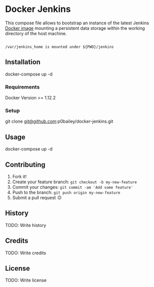 # Docker Jenkins

This compose file allows to bootstrap an instance of the latest
Jenkins [Docker image](https://hub.docker.com/_/jenkins/) mounting a persistent data storage within the working directory of the host machine.

```

/var/jenkins_home is mounted under ${PWD}/jenkins

```

## Installation

docker-compose up -d

### Requirements

Docker Version >= 1.12.2

### Setup

git clone git@github.com:p0bailey/docker-jenkins.git

## Usage

docker-compose up -d

## Contributing

1. Fork it!
2. Create your feature branch: `git checkout -b my-new-feature`
3. Commit your changes: `git commit -am 'Add some feature'`
4. Push to the branch: `git push origin my-new-feature`
5. Submit a pull request :D

## History

TODO: Write history

## Credits

TODO: Write credits

## License

TODO: Write license
